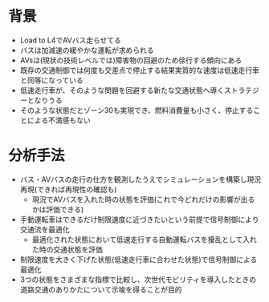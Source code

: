 # 背景
- Load to L4でAVバス走らせてる
- バスは加減速の緩やかな運転が求められる
- AVsは(現状の技術レベルでは)障害物の回避のため徐行する傾向にある
- 既存の交通制御では何度も交差点で停止する結果実質的な速度は低速走行車と同等になっている
- 低速走行車が、そのような問題を回避する新たな交通状態へ導くストラテジーとなりうる
- そのような状態だとゾーン30も実現でき、燃料消費量も小さく、停止することによる不満感もない
# 分析手法
- バス・AVバスの走行の仕方を観測したうえでシミュレーションを構築し現況再現(できれば再現性の確認も)
	- 現況でAVバスを入れた時の状態を評価(これで今どれだけの影響が出るかは評価できる)
- 手動運転車はできるだけ制限速度に近づきたいという前提で信号制御により交通流を最適化
	- 最適化された状態において低速走行する自動運転バスを擾乱として入れた時の交通状態を評価
- 制限速度を大きく下げた状態(低速走行車に合わせた状態)で信号制御による最適化
- 3つの状態をさまざまな指標で比較し、次世代モビリティを導入したときの道路交通のありかたについて示唆を得ることが目的